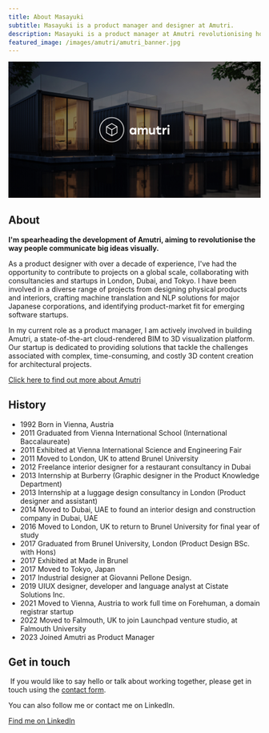 ```yaml
---
title: About Masayuki
subtitle: Masayuki is a product manager and designer at Amutri.
description: Masayuki is a product manager at Amutri revolutionising how people communicate big ideas visually
featured_image: /images/amutri/amutri_banner.jpg
---
```


<div class="banner"><img src="/images/amutri/amutri_banner.jpg" class="banner_img"></div>

## About

**I'm spearheading the development of Amutri, aiming to revolutionise the way people communicate big ideas visually.**

As a product designer with over a decade of experience, I've had the opportunity to contribute to projects on a global scale, collaborating with consultancies and startups in London, Dubai, and Tokyo. I have been involved in a diverse range of projects from designing physical products and interiors, crafting machine translation and NLP solutions for major Japanese corporations, and identifying product-market fit for emerging software startups.

In my current role as a product manager, I am actively involved in building Amutri, a state-of-the-art cloud-rendered BIM to 3D visualization platform. Our startup is dedicated to providing solutions that tackle the challenges associated with complex, time-consuming, and costly 3D content creation for architectural projects.

[Click here to find out more about Amutri](https://www.amutri.com/)

## History

* 1992 Born in Vienna, Austria
* 2011 Graduated from Vienna International School (International Baccalaureate)
* 2011 Exhibited at Vienna International Science and Engineering Fair
* 2011 Moved to London, UK to attend Brunel University
* 2012 Freelance interior designer for a restaurant consultancy in Dubai
* 2013 Internship at Burberry (Graphic designer in the Product Knowledge Department)
* 2013 Internship at a luggage design consultancy in London (Product designer and assistant)
* 2014 Moved to Dubai, UAE to found an interior design and construction company in Dubai, UAE
* 2016 Moved to London, UK to return to Brunel University for final year of study
* 2017 Graduated from Brunel University, London (Product Design BSc. with Hons)
* 2017 Exhibited at Made in Brunel
* 2017 Moved to Tokyo, Japan
* 2017 Industrial designer at Giovanni Pellone Design.
* 2019 UIUX designer, developer and language analyst at Cistate Solutions Inc.
* 2021 Moved to Vienna, Austria to work full time on Forehuman, a domain registrar startup
* 2022 Moved to Falmouth, UK to join Launchpad venture studio, at Falmouth University
* 2023 Joined Amutri as Product Manager

## Get in touch
​
If you would like to say hello or talk about working together, please get in touch using the [contact form](/contact).

You can also follow me or contact me on LinkedIn.

<a href="https://www.linkedin.com/in/mkishi" class="button button--large">Find me on LinkedIn</a>